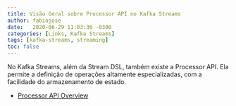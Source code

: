 ```yaml
---
title: Visão Geral sobre Processor API no Kafka Streams
author: fabiojose
date:   2020-06-29 11:03:36 -0300
categories: [Links, Kafka Streams]
tags: [kafka-streams, streaming]
toc: false
---
```


No Kafka Streams, além da Stream DSL, também existe a Processor API. Ela permite a definição de operações altamente especializadas, com a facilidade do armazenamento de estado.

- [Processor API Overview](https://kafka.apache.org/25/documentation/streams/developer-guide/processor-api#overview)